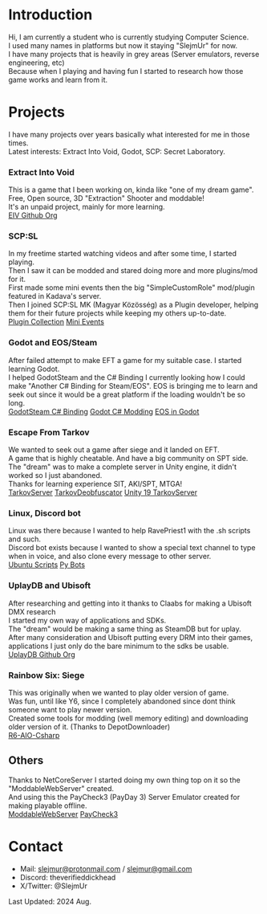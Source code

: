 # Introduction 
Hi, I am currently a student who is currently studying Computer Science.\
I used many names in platforms but now it staying "SlejmUr" for now.\
I have many projects that is heavily in grey areas (Server emulators, reverse engineering, etc)\
Because when I playing and having fun I started to research how those game works and learn from it.

# Projects
I have many projects over years basically what interested for me in those times.\
Latest interests: Extract Into Void, Godot, SCP: Secret Laboratory.

### Extract Into Void
This is a game that I been working on, kinda like "one of my dream game". \
Free, Open source, 3D "Extraction" Shooter and moddable!\
It's an unpaid project, mainly for more learning.\
[EIV Github Org](https://github.com/ExtractIntoVoid)

### SCP:SL
In my freetime started watching videos and after some time, I started playing.\
Then I saw it can be modded and stared doing more and more plugins/mod for it.\
First made some mini events then the big "SimpleCustomRole" mod/plugin featured in Kadava's server.\
Then I joined SCP:SL MK (Magyar Közösség) as a Plugin developer, helping them for their future projects while keeping my others up-to-date.\
[Plugin Collection](https://github.com/SlejmUr/SCPSL_PluginCollection)
[Mini Events](https://github.com/SlejmUr/SLEvents)

### Godot and EOS/Steam
After failed attempt to make EFT a game for my suitable case. I started learning Godot.\
I helped GodotSteam and the C# Binding I currently looking how I could make "Another C# Binding for Steam/EOS".
EOS is bringing me to learn and seek out since it would be a great platform if the loading wouldn't be so long.\
[GodotSteam C# Binding](https://github.com/SlejmUr/GodotSteam_CSharpBindings)
[Godot C# Modding](https://github.com/SlejmUr/GodotCSharpMod)
[EOS in Godot](https://github.com/SlejmUr/EOS_GODOT)

### Escape From Tarkov
We wanted to seek out a game after siege and it landed on EFT.\
A game that is highly cheatable. And have a big community on SPT side.\
The "dream" was to make a complete server in Unity engine, it didn't worked so I just abandoned.\
Thanks for learning experience SIT, AKI/SPT, MTGA!\
[TarkovServer](https://github.com/SlejmUr/TarkovServer)
[TarkovDeobfuscator](https://github.com/SlejmUr/TarkovDeobfuscator)
[Unity 19 TarkovServer](https://github.com/SlejmUr/U19_TarkovServer)

### Linux, Discord bot
Linux was there because I wanted to help RavePriest1 with the .sh scripts and such.\
Discord bot exists because I wanted to show a special text channel to type when in voice, and also clone every message to other server.\
[Ubuntu Scripts](https://github.com/SlejmUr/UbuntuScripts)
[Py Bots](https://github.com/SlejmUr/SlejmPyBots)

### UplayDB and Ubisoft
After researching and getting into it thanks to Claabs for making a Ubisoft DMX research\
I started my own way of applications and SDKs.\
The "dream" would be making a same thing as SteamDB but for uplay.\
After many consideration and Ubisoft putting every DRM into their games, applications I just only do the bare minimum to the sdks be usable.\
[UplayDB Github Org](https://github.com/UplayDB)

### Rainbow Six: Siege
This was originally when we wanted to play older version of game.\
Was fun, until like Y6, since I completely abandoned since dont think someone want to play newer version.\
Created some tools for modding (well memory editing) and downloading older version of it. (Thanks to DepotDownloader)\
[R6-AIO-Csharp](https://github.com/SlejmUr/R6-AIO-Csharp)

## Others
Thanks to NetCoreServer I started doing my own thing top on it so the "ModdableWebServer" created.\
And using this the PayCheck3 (PayDay 3) Server Emulator created for making playable offline.\
[ModdableWebServer](https://github.com/SlejmUr/ModdableWebServer)
[PayCheck3](https://github.com/SlejmUr/PayCheck3)

# Contact
- Mail: slejmur@protonmail.com / slejmur@gmail.com
- Discord: theverifieddickhead
- X/Twitter: @SlejmUr

Last Updated: 2024 Aug.
